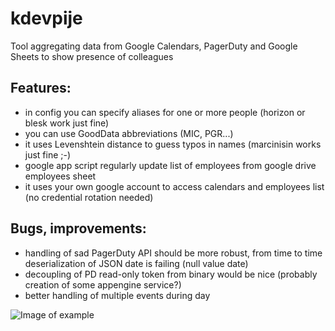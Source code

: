 # kdevpije
Tool aggregating data from Google Calendars, PagerDuty and Google Sheets to show presence of colleagues

## Features:
* in config you can specify aliases for one or more people (horizon or blesk work just fine)
* you can use GoodData abbreviations (MIC, PGR...)
* it uses Levenshtein distance to guess typos in names (marcinisin works just fine ;-)
* google app script regularly update list of employees from google drive employees sheet
* it uses your own google account to access calendars and employees list (no credential rotation needed)

## Bugs, improvements:
* handling of sad PagerDuty API should be more robust, from time to time deserialization of JSON date is failing (null value date)
* decoupling of PD read-only token from binary would be nice (probably creation of some appengine service?)
* better handling of multiple events during day

![Image of example](https://github.com/DeziderMesko/kdevpije/kdevpije.png)

